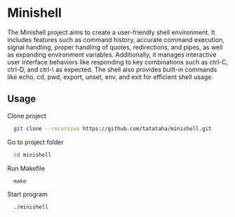 
# Minishell

The Minishell project aims to create a user-friendly shell environment. It includes features such as command history, accurate command execution, signal handling, proper handling of quotes, redirections, and pipes, as well as expanding environment variables. Additionally, it manages interactive user interface behaviors like responding to key combinations such as ctrl-C, ctrl-D, and ctrl-\ as expected. The shell also provides built-in commands like echo, cd, pwd, export, unset, env, and exit for efficient shell usage.

## Usage

Clone project

```bash
  git clone --recursive https://github.com/tatataha/minishell.git
```

Go to project folder

```bash
  cd minishell
```

Run Makefile

```bash
  make
```

Start program

```bash
  ./minishell
```

  
